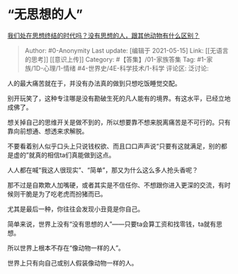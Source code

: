 # “无思想的人”
[我们处在思想终结的时代吗？没有思想的人，跟其他动物有什么区别？](https://www.zhihu.com/question/455197019/answer/1861277741)

> Author: #0-Anonymity
> Last update: [编辑于 2021-05-15]
> Link: [[无语言的思考]] [[意识上传]]
> Category: #【答集】/01-家族答集
> Tag: #1-家族/1D-心理/1-情绪 #4-世界史/4E-科学技术/1-科学
> 评论区:
> 泛讨论:

人的最大痛苦就在于，并没有办法真的做到只想吃饭睡觉交配。

别开玩笑了，这种专注哪是没有勘破生死的凡人能有的境界。有这水平，已经立地成佛了。

想关掉自己的思维开关是做不到的，所以想要靠不想来脱离痛苦是不可行的。只有靠向前想通、想透来求解脱。

不要看着别人似乎口头上只说钱权欲、而且口口声声说“只要有这就满足，别的都是虚的”就真的相信ta们真能做到这点。

人人都在喊“我这人很现实”、“简单”，那又为什么这么多人抢头香呢？

那不过是自欺欺人加嘴硬，或者其实是不信任你、不想跟你进入更深的交流，有时候则干脆是为了吃老虎而扮猪而已。

尤其是最后一种，你往往会发现小丑竟是你自己。

简单来说，世界上没有“没有思想的人”——只要ta会算工资和找零钱，ta就有思想。

所以世界上根本不存在“像动物一样的人”。

世界上只有向自己或别人假装像动物一样的人。
